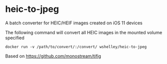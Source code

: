 # heic-to-jpeg

A batch converter for HEIC/HEIF images created on iOS 11 devices

The following command will convert all HEIC images in the mounted volume specified

`docker run -v /path/to/convert/:/convert/ wshelley/heic-to-jpeg`

Based on https://github.com/monostream/tifig
